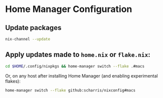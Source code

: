 # Home Manager Configuration

## Update packages
```sh
nix-channel --update
```

## Apply updates made to `home.nix` or `flake.nix`:

```sh
cd $HOME/.config/nixpkgs && home-manager switch --flake .#macs
```

Or, on any host after installing Home Manager (and enabling experimental flakes):

```sh
home-manager switch --flake github:scharris/nixconfig#macs
```

